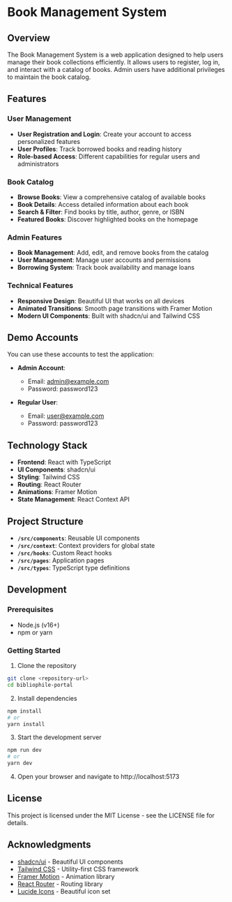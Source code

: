 # Book Management System

## Overview

The Book Management System is a web application designed to help users manage their book collections efficiently. It allows users to register, log in, and interact with a catalog of books. Admin users have additional privileges to maintain the book catalog.


## Features

### User Management
- **User Registration and Login**: Create your account to access personalized features
- **User Profiles**: Track borrowed books and reading history
- **Role-based Access**: Different capabilities for regular users and administrators

### Book Catalog
- **Browse Books**: View a comprehensive catalog of available books
- **Book Details**: Access detailed information about each book
- **Search & Filter**: Find books by title, author, genre, or ISBN
- **Featured Books**: Discover highlighted books on the homepage

### Admin Features
- **Book Management**: Add, edit, and remove books from the catalog
- **User Management**: Manage user accounts and permissions
- **Borrowing System**: Track book availability and manage loans

### Technical Features
- **Responsive Design**: Beautiful UI that works on all devices
- **Animated Transitions**: Smooth page transitions with Framer Motion
- **Modern UI Components**: Built with shadcn/ui and Tailwind CSS

## Demo Accounts

You can use these accounts to test the application:

- **Admin Account**:
  - Email: admin@example.com
  - Password: password123

- **Regular User**:
  - Email: user@example.com
  - Password: password123

## Technology Stack

- **Frontend**: React with TypeScript
- **UI Components**: shadcn/ui
- **Styling**: Tailwind CSS
- **Routing**: React Router
- **Animations**: Framer Motion
- **State Management**: React Context API

## Project Structure

- **`/src/components`**: Reusable UI components
- **`/src/context`**: Context providers for global state
- **`/src/hooks`**: Custom React hooks
- **`/src/pages`**: Application pages
- **`/src/types`**: TypeScript type definitions

## Development

### Prerequisites

- Node.js (v16+)
- npm or yarn

### Getting Started

1. Clone the repository
```bash
git clone <repository-url>
cd bibliophile-portal
```

2. Install dependencies
```bash
npm install
# or
yarn install
```

3. Start the development server
```bash
npm run dev
# or
yarn dev
```

4. Open your browser and navigate to http://localhost:5173


## License

This project is licensed under the MIT License - see the LICENSE file for details.

## Acknowledgments

- [shadcn/ui](https://ui.shadcn.com/) - Beautiful UI components
- [Tailwind CSS](https://tailwindcss.com/) - Utility-first CSS framework
- [Framer Motion](https://www.framer.com/motion/) - Animation library
- [React Router](https://reactrouter.com/) - Routing library
- [Lucide Icons](https://lucide.dev/) - Beautiful icon set
